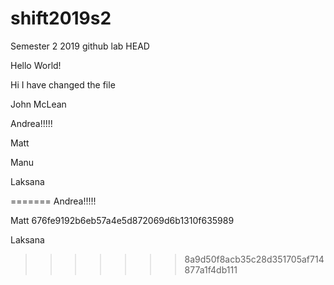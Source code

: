 # shift2019s2
Semester 2 2019 github lab
HEAD



Hello World!



Hi I have changed the file

John McLean

Andrea!!!!!



Matt


Manu


Laksana

=======
Andrea!!!!!


Matt
676fe9192b6eb57a4e5d872069d6b1310f635989

Laksana
>>>>>>> 8a9d50f8acb35c28d351705af714877a1f4db111
